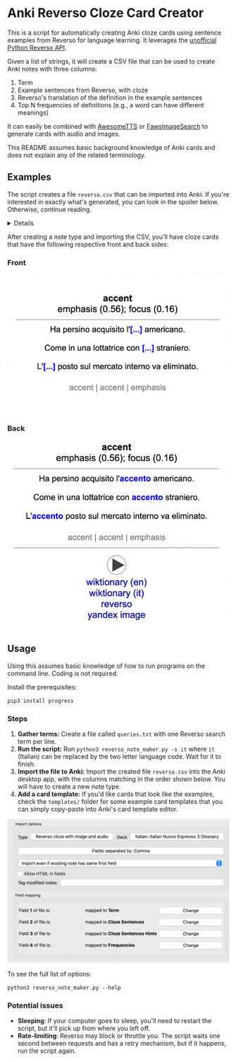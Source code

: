 # Anki Reverso Cloze Card Creator
This is a script for automatically creating Anki cloze cards using sentence
examples from Reverso for language
learning. It leverages the [unofficial Python Reverso
API](https://github.com/demian-wolf/ReversoAPI).

Given a list of strings, it will create a CSV file that can be used to create Anki
notes with three columns:

1. Term
2. Example sentences from Reverso, with cloze
3. Reverso's translation of the definition in the example sentences
4. Top N frequencies of definitions (e.g., a word can have different meanings)

It can easily be combined with
[AwesomeTTS](https://github.com/AwesomeTTS/awesometts-anki-addon) or
[FawsImageSearch](https://github.com/louisrli/anki-faws-image-search) to
generate cards with audio and images.

This README assumes basic background knowledge of Anki cards and does not
explain any of the related terminology.

## Examples

The script creates a file `reverso.csv` that can be imported into Anki. If you're interested in
exactly what's generated, you can look in the spoiler below. Otherwise, continue
reading.

<details>
Here is an example of a line from the raw CSV created by the script, pulling
three example sentences for the Italian phrase `a memoria` with the target term
contained in a cloze. It also has relative ratios for the frequency of
translations. For example, this term is most commonly translated to "by heart",
but it can also be translated to "from memory" (with a relative 0.27 frequency
to "by heart").

```
a memoria,"Studialo bene ed imparalo {{c1::a memoria}}.

È fuori questione imparare tutte queste frasi {{c1::a memoria}}.

Cantatelo {{c1::a memoria}}, o leggendolo.",by heart | by heart | from memory,<b>by heart</b></br>from memory (0.27); in memory (0.12)
```
</details>

After creating a note type and importing the CSV, you'll have cloze cards that have the
following respective front and back sides:

### Front
![Front of card](assets/front.png)

### Back
![Back of card](assets/back.png)

## Usage
Using this assumes basic knowledge of how to run programs on the command line.
Coding is not required.

Install the prerequisites: 
```
pip3 install progress
```

### Steps
1. **Gather terms:** Create a file called `queries.txt` with one Reverso search term per line.
2. **Run the script:** Run `python3 reverso_note_maker.py -s it` where `it` (Italian) can be
   replaced by the two letter language code. Wait for it to finish.
3. **Import the file to Anki:** Import the created file `reverso.csv` into the Anki desktop app, with the
   columns matching in the order shown below. You will have to create a new note
   type.
4. **Add a card template:** If you'd like cards that look like the examples, check the `templates/`
   folder for some example card templates that you can simply copy-paste into
   Anki's card template editor.

![Example of importing](assets/import.png)

To see the full list of options:
```
python3 reverso_note_maker.py --help
```

### Potential issues
* **Sleeping**: If your computer goes to sleep, you'll need to restart the
    script, but it'll pick up from where you left off.
* **Rate-limiting**: Reverso may block or throttle you. The script waits one
    second between requests and has a retry mechanism, but if it happens, run
    the script again.

